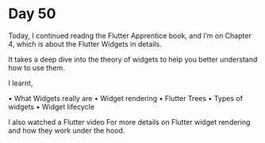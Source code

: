 # Day 50

Today, I continued readng the Flutter Apprentice book, and I’m on Chapter 4, which is about the Flutter Widgets in details.

It takes a deep dive into the theory of widgets to help you better understand how to use them.

I learnt,

• What Widgets really are
• Widget rendering
• Flutter Trees
• Types of widgets
• Widget lifecycle

I also watched a Flutter video For more details on Flutter widget rendering and how they work under the hood.
